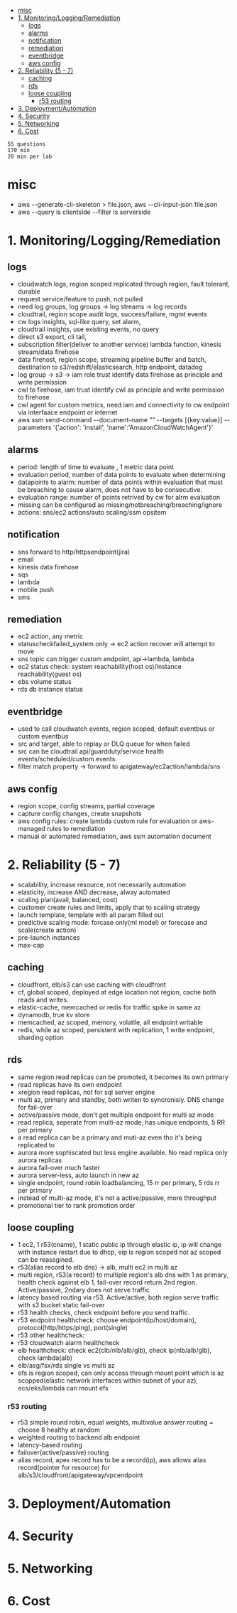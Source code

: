 - [misc](#misc)
- [1. Monitoring/Logging/Remediation](#1-monitoringloggingremediation)
  - [logs](#logs)
  - [alarms](#alarms)
  - [notification](#notification)
  - [remediation](#remediation)
  - [eventbridge](#eventbridge)
  - [aws config](#aws-config)
- [2. Reliability (5 - 7)](#2-reliability-5---7)
  - [caching](#caching)
  - [rds](#rds)
  - [loose coupling](#loose-coupling)
    - [r53 routing](#r53-routing)
- [3. Deployment/Automation](#3-deploymentautomation)
- [4. Security](#4-security)
- [5. Networking](#5-networking)
- [6. Cost](#6-cost)

```
55 questions
170 min
20 min per lab
```
# misc
- aws --generate-cli-skeleton > file.json, aws --cli-input-json file.json
- aws --query is clientside --filter is serverside

# 1. Monitoring/Logging/Remediation
## logs
- cloudwatch logs, region scoped replicated through region, fault tolerant, durable
- request service/feature to push, not pulled
- need log groups, log groups -> log streams -> log records
- cloudtrail, region scope audit logs, success/failure, mgmt events
- cw logs insights, sql-like query, set alarm, 
- cloudtrail insights, use existing events, no query
- direct s3 export, cli tail, 
- subscription filter(deliver to another service) lambda function, kinesis stream/data firehose
- data firehost, region scope, streaming pipeline buffer and batch, destination to s3/redshift/elasticsearch, http endpoint, datadog
- log group -> s3 -> iam role trust identify data firehose as principle and write permission
- cwl to firehose, iam trust identify cwl as principle and write permission to firehose
- cwl agent for custom metrics, need iam and connectivity to cw endpoint via interfaace endpoint or internet
- aws ssm send-command --document-name "" --targets [{key:value}] --parameters '{'action': 'install', 'name':'AmazonCloudWatchAgent'}'
## alarms
- period: length of time to evaluate , 1 metric data point
- evaluation period, number of data points to evaluate when determining
- datapoints to alarm: number of data points within evaluation that must be breaching to cause alarm, does not have to be consecutive.
- evaluation range: number of points retrived by cw for alrm evaluation
- missing can be configured as missing/notbreaching/breaching/ignore
- actions: sns/ec2 actions/auto scaling/ssm opsitem
## notification
- sns forward to http/httpsendpoint(jira)
- email
- kinesis data firehose
- sqs
- lambda
- mobile push
- sms
## remediation
- ec2 action, any metric
- statuscheckfailed_system only -> ec2 action recover will attempt to move
- sns topic can trigger custom endpoint, api->lambda, lambda
- ec2 status check: system reachability(host os)/instance reachability(guest os)
- ebs volume status
- rds db instance status
## eventbridge
- used to call cloudwatch events, region scoped, default eventbus or custom eventbus
- src and target, able to replay or DLQ queue for when failed
- src can be  cloudtrail api/guardduty/service health events/scheduled/custom events.
- filter match property -> forward to apigateway/ec2action/lambda/sns
## aws config
- region scope, config streams, partial coverage
- capture config changes, create snapshots
- aws config rules: create lambda custom rule for evaluation or aws-managed rules to remediation
- manual or automated remediation, aws ssm automation document

# 2. Reliability (5 - 7)
- scalability, increase resource, not necessarily automation
- elasticity, increase AND decrease, alway automated
- scaling plan(avail, balanced, cost)
- customer create rules and limits, apply that to scaling strategy
- launch template, template with all param filled out
- predictive scaling mode: forcase only(ml model) or forecase and scale(create action)
- pre-launch instances
- max-cap
## caching
- cloudfront, elb/s3 can use caching with cloudfront
- cf, global scoped, deployed at edge location not region, cache both reads and writes.
- elastic-cache, memcached or redis for traffic spike in same az
- dynamodb, true kv store
- memcached, az scoped, memory, volatile, all endpoint writable
- redis, while az scoped, persistent with replication, 1 write endpoint, sharding option
## rds
- same region read replicas can be promoted, it becomes its own primary
- read replicas have its own endpoint
- xregion read replicas, not for sql server engine
- multi az, primary and standby, both writen to syncronisly.  DNS change for fail-over
- active/passive mode, don't get multiple endpoint for multi az mode
- read replica, seperate from multi-az mode, has unique endpoints, 5 RR per primary
- a read replica can be a primary and muti-az even tho it's being replicated to
- aurora more sophiscated but less engine available.  No read replica only aurora replicas
- aurora fail-over much faster
- aurora server-less, auto launch in new az
- single endpoint, round robin loadbalancing, 15 rr per primary, 5 rds rr per primary
- instead of multi-az mode, it's not a active/passive, more throughput
- promotional tier to rank promotion order
## loose coupling
- 1 ec2, 1 r53(cname), 1 static public ip through elastic ip, ip will change with instance restart due to dhcp, eip is region scoped not az scoped can be reassgined.
- r53(alias record to elb dns) -> alb, multi ec2 in multi az
- multi region, r53(a record) to multiple region's alb dns with 1 as primary, health check against elb 1, fail-over record return 2nd region.  Active/passive, 2ndary does not serve traffic
- latency based routing via r53.  Active/active, both region serve traffic with s3 bucket static fail-over
- r53 health checks, check endpoint before you send traffic.
- r53 endpoint healthcheck: choose endpoint(ip/host/domain), protocol(http/https/ping), port(single)
- r53 other healthcheck: 
- r53 cloudwatch alarm healthcheck
- elb healthcheck: check ec2(clb/nlb/alb/glb), check ip(nlb/alb/glb), check lambda(alb)
- elb/asg/fsx/rds single vs multi az
- efs is region scoped, can only access through mount point which is az scopped(elastic network interfaces within subnet of your az), ecs/eks/lambda can mount efs 
### r53 routing
- r53 simple round robin, equal weights, multivalue answer routing = choose 8 healthy at random
- weighted routing to backend alb endpoint
- latency-based routing
- failover(active/passive) routing
- alias record, apex record has to be a record(ip), aws allows alias record(pointer for resource) for alb/s3/cloudfront/apigateway/vpcendpoint
# 3. Deployment/Automation

# 4. Security

# 5. Networking

# 6. Cost